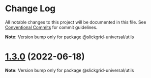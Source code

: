 # Change Log

All notable changes to this project will be documented in this file.
See [Conventional Commits](https://conventionalcommits.org) for commit guidelines.

**Note:** Version bump only for package @slickgrid-universal/utils

# [1.3.0](https://github.com/ghiscoding/slickgrid-universal/compare/v1.2.6...v1.3.0) (2022-06-18)

**Note:** Version bump only for package @slickgrid-universal/utils
